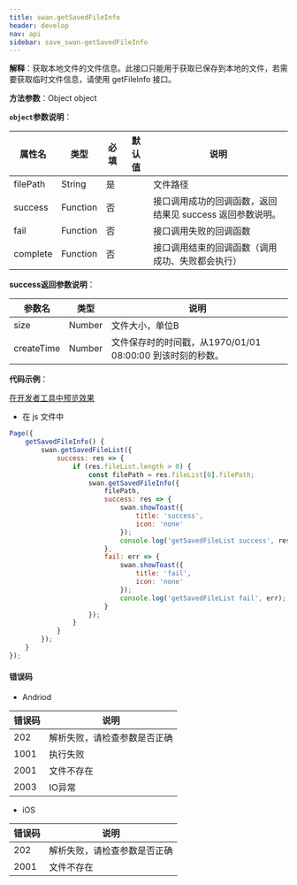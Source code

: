 ```yaml
---
title: swan.getSavedFileInfo
header: develop
nav: api
sidebar: save_swan-getSavedFileInfo
---
```


 


**解释**：获取本地文件的文件信息。此接口只能用于获取已保存到本地的文件，若需要获取临时文件信息，请使用 getFileInfo 接口。

**方法参数**：Object object

**`object`参数说明**：

|属性名 |类型  |必填 | 默认值 |说明|
|---- | ---- | ---- | ----|----|
|filePath   |String  |  是  | | 文件路径|
|success   |Function  |  否  | | 接口调用成功的回调函数，返回结果见 success 返回参数说明。|
|fail  |Function  |  否 | |  接口调用失败的回调函数|
|complete   | Function | 否 | | 接口调用结束的回调函数（调用成功、失败都会执行）|

**success返回参数说明**：

|参数名 |类型 | 说明|
|---- | ---- | ---- |
|size  |Number | 文件大小，单位B|
|createTime  |Number | 文件保存时的时间戳，从1970/01/01 08:00:00 到该时刻的秒数。|

**代码示例**：

<a href="swanide://fragment/dc177b0d57c63576a0052df0bf2c36361569427170503" title="在开发者工具中预览效果" target="_self">在开发者工具中预览效果</a>

* 在 js 文件中

```js
Page({
    getSavedFileInfo() {
        swan.getSavedFileList({
            success: res => {
                if (res.fileList.length > 0) {
                    const filePath = res.fileList[0].filePath;
                    swan.getSavedFileInfo({
                        filePath,
                        success: res => {
                            swan.showToast({
                                title: 'success',
                                icon: 'none'
                            });
                            console.log('getSavedFileList success', res);
                        },
                        fail: err => {
                            swan.showToast({
                                title: 'fail',
                                icon: 'none'
                            });
                            console.log('getSavedFileList fail', err);
                        }
                    });
                }
            }
        });
    }
});
```

 
#### 错误码

* Andriod

|错误码|说明|
|--|--|
|202|解析失败，请检查参数是否正确    |
|1001|执行失败|
|2001|文件不存在|
|2003|IO异常|

* iOS

|错误码|说明|
|--|--|
|202|解析失败，请检查参数是否正确    |
|2001|文件不存在|
